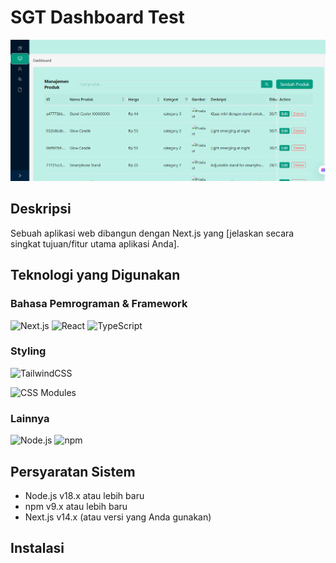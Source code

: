 # SGT Dashboard Test

![Tampilan Aplikasi](public/images/DashboardSGTtest.png) <!-- Ganti dengan path screenshot Anda -->

## Deskripsi
Sebuah aplikasi web dibangun dengan Next.js yang [jelaskan secara singkat tujuan/fitur utama aplikasi Anda].

## Teknologi yang Digunakan

### Bahasa Pemrograman & Framework
![Next.js](https://img.shields.io/badge/Next.js-000000?style=for-the-badge&logo=nextdotjs&logoColor=white)
![React](https://img.shields.io/badge/React-20232A?style=for-the-badge&logo=react&logoColor=61DAFB)
![TypeScript](https://img.shields.io/badge/TypeScript-007ACC?style=for-the-badge&logo=typescript&logoColor=white)
<!-- Tambahkan badge lain sesuai kebutuhan -->

### Styling
![TailwindCSS](https://img.shields.io/badge/Tailwind_CSS-38B2AC?style=for-the-badge&logo=tailwind-css&logoColor=white)
<!-- atau -->
![CSS Modules](https://img.shields.io/badge/CSS_Modules-000000?style=for-the-badge&logo=css3&logoColor=white)

### Lainnya
![Node.js](https://img.shields.io/badge/Node.js-339933?style=for-the-badge&logo=nodedotjs&logoColor=white)
![npm](https://img.shields.io/badge/npm-CB383E?style=for-the-badge&logo=npm&logoColor=white)

## Persyaratan Sistem

- Node.js v18.x atau lebih baru
- npm v9.x atau lebih baru
- Next.js v14.x (atau versi yang Anda gunakan)

## Instalasi